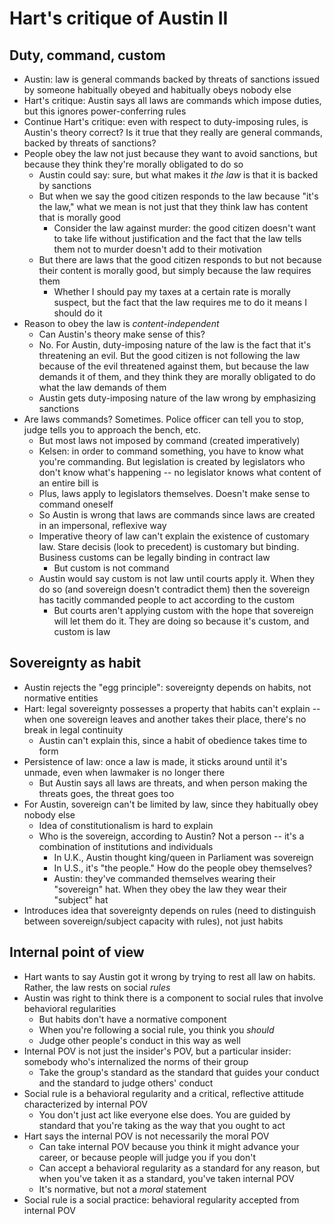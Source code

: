 # Hart's critique of Austin II

## Duty, command, custom

- Austin: law is general commands backed by threats of sanctions issued by someone habitually obeyed and habitually obeys nobody else
- Hart's critique: Austin says all laws are commands which impose duties, but this ignores power-conferring rules
- Continue Hart's critique: even with respect to duty-imposing rules, is Austin's theory correct? Is it true that they really are general commands, backed by threats of sanctions?
- People obey the law not just because they want to avoid sanctions, but because they think they're morally obligated to do so
	- Austin could say: sure, but what makes it *the law* is that it is backed by sanctions
	- But when we say the good citizen responds to the law because "it's the law," what we mean is not just that they think law has content that is morally good
		- Consider the law against murder: the good citizen doesn't want to take life without justification and the fact that the law tells them not to murder doesn't add to their motivation
	- But there are laws that the good citizen responds to but not because their content is morally good, but simply because the law requires them
		- Whether I should pay my taxes at a certain rate is morally suspect, but the fact that the law requires me to do it means I should do it
- Reason to obey the law is *content-independent*
	- Can Austin's theory make sense of this?
	- No. For Austin, duty-imposing nature of the law is the fact that it's threatening an evil. But the good citizen is not following the law because of the evil threatened against them, but because the law demands it of them, and they think they are morally obligated to do what the law demands of them
	- Austin gets duty-imposing nature of the law wrong by emphasizing sanctions
- Are laws commands? Sometimes. Police officer can tell you to stop, judge tells you to approach the bench, etc.
	- But most laws not imposed by command (created imperatively)
	- Kelsen: in order to command something, you have to know what you're commanding. But legislation is created by legislators who don't know what's happening -- no legislator knows what content of an entire bill is
	- Plus, laws apply to legislators themselves. Doesn't make sense to command oneself
	- So Austin is wrong that laws are commands since laws are created in an impersonal, reflexive way
	- Imperative theory of law can't explain the existence of customary law. Stare decisis (look to precedent) is customary but binding. Business customs can be legally binding in contract law
		- But custom is not command
	- Austin would say custom is not law until courts apply it. When they do so (and sovereign doesn't contradict them) then the sovereign has tacitly commanded people to act according to the custom
		- But courts aren't applying custom with the hope that sovereign will let them do it. They are doing so because it's custom, and custom is law

## Sovereignty as habit

- Austin rejects the "egg principle": sovereignty depends on habits, not normative entities
- Hart: legal sovereignty possesses a property that habits can't explain -- when one sovereign leaves and another takes their place, there's no break in legal continuity
	- Austin can't explain this, since a habit of obedience takes time to form
- Persistence of law: once a law is made, it sticks around until it's unmade, even when lawmaker is no longer there
	- But Austin says all laws are threats, and when person making the threats goes, the threat goes too
- For Austin, sovereign can't be limited by law, since they habitually obey nobody else
	- Idea of constitutionalism is hard to explain
	- Who is the sovereign, according to Austin? Not a person -- it's a combination of institutions and individuals
		- In U.K., Austin thought king/queen in Parliament was sovereign
		- In U.S., it's "the people." How do the people obey themselves?
		- Austin: they've commanded themselves wearing their "sovereign" hat. When they obey the law they wear their "subject" hat
- Introduces idea that sovereignty depends on rules (need to distinguish between sovereign/subject capacity with rules), not just habits

## Internal point of view

- Hart wants to say Austin got it wrong by trying to rest all law on habits. Rather, the law rests on social *rules*
- Austin was right to think there is a component to social rules that involve behavioral regularities
	- But habits don't have a normative component
	- When you're following a social rule, you think you *should*
	- Judge other people's conduct in this way as well
- Internal POV is not just the insider's POV, but a particular insider: somebody who's internalized the norms of their group
	- Take the group's standard as the standard that guides your conduct and the standard to judge others' conduct
- Social rule is a behavioral regularity and a critical, reflective attitude characterized by internal POV
	- You don't just act like everyone else does. You are guided by standard that you're taking as the way that you ought to act
- Hart says the internal POV is not necessarily the moral POV
	- Can take internal POV because you think it might advance your career, or because people will judge you if you don't
	- Can accept a behavioral regularity as a standard for any reason, but when you've taken it as a standard, you've taken internal POV
	- It's normative, but not a *moral* statement
- Social rule is a social practice: behavioral regularity accepted from internal POV
